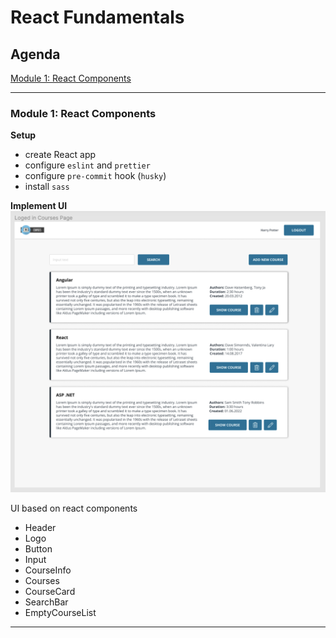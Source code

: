 # React Fundamentals

## Agenda
[Module 1: React Components](#module-1-react-components)

___
### Module 1: React Components

**Setup**
  - create React app
  - configure `eslint` and `prettier`
  - configure `pre-commit` hook (`husky`)
  - install `sass`


**Implement UI**
![Alt text](./images/image.png)

UI based on react components 
- Header
- Logo
- Button
- Input
- CourseInfo
- Courses
- CourseCard
- SearchBar
- EmptyCourseList

____